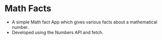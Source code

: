 # Math Facts

- A simple Math fact App which gives various facts about a mathematical number.
- Developed using the Numbers API and fetch.